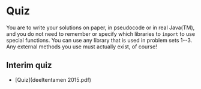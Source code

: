 # Quiz

You are to write your solutions on paper, in pseudocode or in real Java(TM),
and you do not need to remember or specify which libraries to `import` to use
special functions. You can use any library that is used in problem sets 1--3.
Any external methods you use must actually exist, of course!

## Interim quiz

- [Quiz](deeltentamen 2015.pdf)
